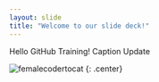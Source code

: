 ```yaml
---
layout: slide
title: "Welcome to our slide deck!"
---
```


Hello GitHub Training! Caption Update


![femalecodertocat](https://octodex.github.com/images/femalecodertocat.png)
{: .center}
